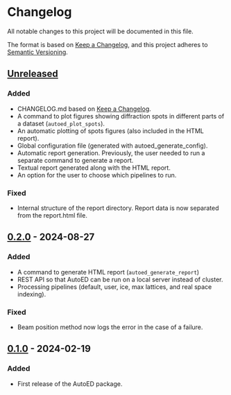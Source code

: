 # Changelog

All notable changes to this project will be documented in this file.

The format is based on [Keep a Changelog](https://keepachangelog.com/en/1.1.0/),
and this project adheres to [Semantic Versioning](https://semver.org/spec/v2.0.0.html).

## [Unreleased]

### Added

- CHANGELOG.md based on [Keep a Changelog](https://keepachangelog.com/en/1.1.0/).
- A command to plot figures showing diffraction spots in different
  parts of a dataset (`autoed_plot_spots`).
- An automatic plotting of spots figures (also included in the HTML report).
- Global configuration file (generated with autoed_generate_config).
- Automatic report generation. Previously, the user needed to run a
  separate command to generate a report.
- Textual report generated along with the HTML report.
- An option for the user to choose which pipelines to run.


### Fixed
- Internal structure of the report directory. Report data is
  now separated from the report.html file.

## [0.2.0] - 2024-08-27

### Added

- A command to generate HTML report (`autoed_generate_report`)
- REST API so that AutoED can be run on a local server instead of
  cluster.
- Processing pipelines (default, user, ice, max lattices, and 
  real space indexing).

### Fixed

- Beam position method now logs the error in the case of a failure.


## [0.1.0] - 2024-02-19

### Added

- First release of the AutoED package.

[unreleased]: https://github.com/mpks/autoed/compare/v0.2.2.post2...HEAD
[0.2.2.post2]: https://github.com/mpks/autoed/compare/v0.2.0...v0.2.2.post2
[0.2.0]: https://github.com/mpks/autoed/compare/v0.1.0...v0.2.0
[0.1.0]: https://github.com/mpks/autoed/releases/tag/v0.1.0
